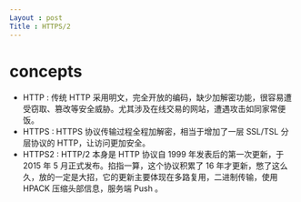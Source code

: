 ```yaml
---
Layout : post
Title : HTTPS/2
---
```


# concepts 

- HTTP : 传统 HTTP 采用明文，完全开放的编码，缺少加解密功能，很容易遭受窃取、篡改等安全威胁。尤其涉及在线交易的网站，遭遇攻击如同家常便饭。
- HTTPS : HTTPS 协议传输过程全程加解密，相当于增加了一层 SSL/TSL 分层协议的 HTTP，让访问更加安全。
- HTTPS2 : HTTP/2 本身是 HTTP 协议自 1999 年发表后的第一次更新，于 2015 年 5 月正式发布。掐指一算，这个协议积累了 16 年才更新，憋了这么久，放的一定是大招，它的更新主要体现在多路复用，二进制传输，使用 HPACK 压缩头部信息，服务端 Push 。
